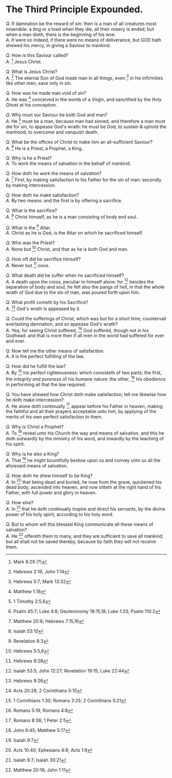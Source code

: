 # The Third Principle Expounded.

*Q.* If damnation be the reward of sin: then is a man of all creatures most miserable: a dog or a toad when they die, all their misery is ended; but when a man dieth, there is the beginning of his woe.  
*A.* It were so indeed, if there were no means of deliverance, but GOD hath shewed his mercy, in giving a Saviour to mankind.

*Q.* How is this Saviour called?  
*A.* [^a] Jesus Christ.

*Q.* What is Jesus Christ?  
*A.* [^b] The eternal Son of God made man in all things, even [^c] in his infirmities like other men, save only in sin.

*Q.* How was he made man void of sin?  
*A.* He was [^d] conceived in the womb of a Virgin, and sanctified by the Holy Ghost at his conception.

*Q.* Why must our Saviour be both God and man?  
*A.* He [^e] must be a man, because man had sinned, and therefore a man must die for sin, to appease God's wrath: he must be God, to sustain & uphold the manhood, to overcome and vanquish death.

*Q.* What be the offices of Christ to make him an all-sufficient Saviour?  
*A.* [^f] He is a Priest, a Prophet, a King.

*Q.* Why is he a Priest?  
*A.* To work the means of salvation in the behalf of mankind.

*Q.* How doth he work the means of salvation?  
*A.* [^g] First, by making satisfaction to his Father for the sin of man: secondly by making intercession.

*Q.* How doth he make satisfaction?  
*A.* By two means: and the first is by offering a sacrifice.

*Q.* What is the sacrifice?  
*A.* [^h] Christ himself, as he is a man consisting of body and soul.

*Q.* What is the [^i] Altar.  
*A.* Christ as he is God, is the Altar on which he sacrificed himself.

*Q.* Who was the Priest?  
*A.* None but [^k] Christ, and that as he is both God and man.

*Q.* How oft did he sacrifice himself?  
*A.* Never but [^l] once.

*Q.* What death did he suffer when he sacrificed himself?  
*A.* A death upon the cross, peculiar to himself alone: for [^m] besides the separation of body and soul, he felt also the pangs of hell, in that the whole wrath of God due to the sin of man, was poured forth upon him.

*Q.* What profit cometh by his Sacrifice?  
*A.* [^n] God's wrath is appeased by it.

*Q.* Could the sufferings of Christ, which was but for a short time, countervail everlasting damnation, and so appease God's wrath?  
*A.* Yea; for seeing Christ suffered, [^o] God suffered, though not in his Godhead: and that is more then if all men in the world had suffered for ever and ever.

*Q.* Now tell me the other means of satisfaction.  
*A.* It is the perfect fulfilling of the law.

*Q.* How did he fulfill the law?  
*A.* By [^p] his perfect righteousness: which consisteth of two parts; the first, the *integrity and pureness* of his humane nature: the other, [^q] his *obedience* in performing all that the law required.

*Q.* You have shewed how Christ doth make satisfaction; tell me likewise how he doth make intercession?  
*A.* He alone doth continually [^r] appear before his Father in heaven, making the faithful and all their prayers acceptable unto him, by applying of the merits of his own perfect satisfaction to them.

*Q.* Why is Christ a Prophet?  
*A.* To [^s] reveal unto his Church the way and means of salvation, and this he doth outwardly by the ministry of his word, and inwardly by the teaching of his spirit.

*Q.* Why is he also a King?  
*A.* That [^t] he might bountifully bestow upon us and convey unto us all the aforesaid means of salvation.

*Q.* How doth he shew himself to be King?  
*A.* In [^u] that being dead and buried, he rose from the grave, quickened his dead body, ascended into heaven, and now sitteth at the right hand of his Father, with full power and glory in heaven.

*Q.* How else?  
*A.* In [^v] that he doth continually inspire and direct his servants, by the divine power of his holy spirit, according to his holy word.

*Q.* But to whom will this blessed King communicate all these means of salvation?  
*A.* He [^w] offereth them to many, and they are sufficient to save all mankind; but all shall not be saved thereby, because by faith they will not receive them.

[^a]: Mark 8:29 (?)

[^b]: Hebrews 2:16; John 1:14

[^c]: Hebrews 5:7; Mark 13:32

[^d]: Matthew 1:18

[^e]: 1 Timothy 2:5,6

[^f]: Psalm 45:7; Luke 4:8; Deuteronomy 18:15,18; Luke 1:33; Psalm 110:2

[^g]: Matthew 20:8; Hebrews 7:15,16

[^h]: Isaiah 53:10

[^i]: Revelation 8:3

[^k]: Hebrews 5:5,6

[^l]: Hebrews 9:28

[^m]: Isaiah 53:5; John 12:27; Revelation 19:15; Luke 22:44

[^n]: Hebrews 9:26 

[^o]: Acts 20:28; 2 Corinthians 5:15

[^p]: 1 Corinthians 1:30; Romans 3:25; 2 Corinthians 5:21

[^q]: Romans 5:19; Romans 4:8

[^r]: Romans 8:38; 1 Peter 2:5

[^s]: John 6:45; Matthew 5:17

[^t]: Isaiah 9:7

[^u]: Acts 10:40; Ephesians 4:8; Acts 1:9 

[^v]: Isaiah 9:7; Isaiah 30:21

[^w]: Matthew 20:16; John 1:11

